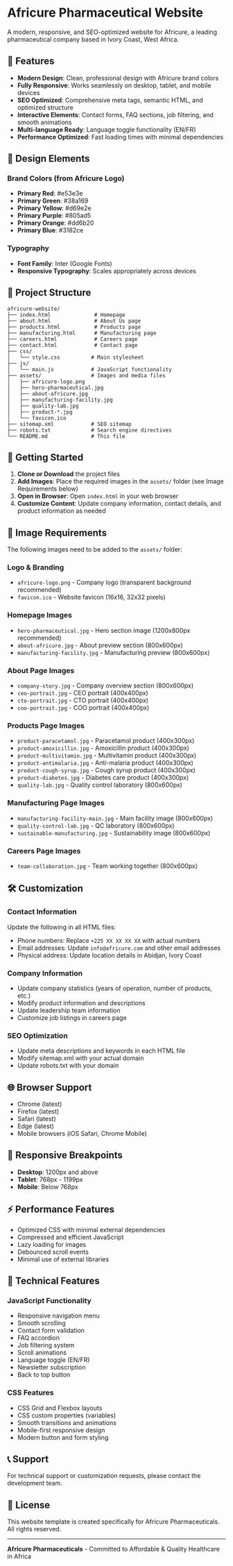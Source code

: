 # Africure Pharmaceutical Website

A modern, responsive, and SEO-optimized website for Africure, a leading pharmaceutical company based in Ivory Coast, West Africa.

## 🌟 Features

- **Modern Design**: Clean, professional design with Africure brand colors
- **Fully Responsive**: Works seamlessly on desktop, tablet, and mobile devices
- **SEO Optimized**: Comprehensive meta tags, semantic HTML, and optimized structure
- **Interactive Elements**: Contact forms, FAQ sections, job filtering, and smooth animations
- **Multi-language Ready**: Language toggle functionality (EN/FR)
- **Performance Optimized**: Fast loading times with minimal dependencies

## 🎨 Design Elements

### Brand Colors (from Africure Logo)
- **Primary Red**: #e53e3e
- **Primary Green**: #38a169
- **Primary Yellow**: #d69e2e
- **Primary Purple**: #805ad5
- **Primary Orange**: #dd6b20
- **Primary Blue**: #3182ce

### Typography
- **Font Family**: Inter (Google Fonts)
- **Responsive Typography**: Scales appropriately across devices

## 📁 Project Structure

```
africure-website/
├── index.html              # Homepage
├── about.html              # About Us page
├── products.html           # Products page
├── manufacturing.html      # Manufacturing page
├── careers.html            # Careers page
├── contact.html            # Contact page
├── css/
│   └── style.css          # Main stylesheet
├── js/
│   └── main.js            # JavaScript functionality
├── assets/                # Images and media files
│   ├── africure-logo.png
│   ├── hero-pharmaceutical.jpg
│   ├── about-africure.jpg
│   ├── manufacturing-facility.jpg
│   ├── quality-lab.jpg
│   ├── product-*.jpg
│   └── favicon.ico
├── sitemap.xml            # SEO sitemap
├── robots.txt             # Search engine directives
└── README.md              # This file
```

## 🚀 Getting Started

1. **Clone or Download** the project files
2. **Add Images**: Place the required images in the `assets/` folder (see Image Requirements below)
3. **Open in Browser**: Open `index.html` in your web browser
4. **Customize Content**: Update company information, contact details, and product information as needed

## 📸 Image Requirements

The following images need to be added to the `assets/` folder:

### Logo & Branding
- `africure-logo.png` - Company logo (transparent background recommended)
- `favicon.ico` - Website favicon (16x16, 32x32 pixels)

### Homepage Images
- `hero-pharmaceutical.jpg` - Hero section image (1200x800px recommended)
- `about-africure.jpg` - About preview section (800x600px)
- `manufacturing-facility.jpg` - Manufacturing preview (800x600px)

### About Page Images
- `company-story.jpg` - Company overview section (800x600px)
- `ceo-portrait.jpg` - CEO portrait (400x400px)
- `cto-portrait.jpg` - CTO portrait (400x400px)
- `coo-portrait.jpg` - COO portrait (400x400px)

### Products Page Images
- `product-paracetamol.jpg` - Paracetamol product (400x300px)
- `product-amoxicillin.jpg` - Amoxicillin product (400x300px)
- `product-multivitamin.jpg` - Multivitamin product (400x300px)
- `product-antimalaria.jpg` - Anti-malaria product (400x300px)
- `product-cough-syrup.jpg` - Cough syrup product (400x300px)
- `product-diabetes.jpg` - Diabetes care product (400x300px)
- `quality-lab.jpg` - Quality control laboratory (800x600px)

### Manufacturing Page Images
- `manufacturing-facility-main.jpg` - Main facility image (800x600px)
- `quality-control-lab.jpg` - QC laboratory (800x600px)
- `sustainable-manufacturing.jpg` - Sustainability image (800x600px)

### Careers Page Images
- `team-collaboration.jpg` - Team working together (800x600px)

## 🛠️ Customization

### Contact Information
Update the following in all HTML files:
- Phone numbers: Replace `+225 XX XX XX XX` with actual numbers
- Email addresses: Update `info@africure.com` and other email addresses
- Physical address: Update location details in Abidjan, Ivory Coast

### Company Information
- Update company statistics (years of operation, number of products, etc.)
- Modify product information and descriptions
- Update leadership team information
- Customize job listings in careers page

### SEO Optimization
- Update meta descriptions and keywords in each HTML file
- Modify sitemap.xml with your actual domain
- Update robots.txt with your domain

## 🌐 Browser Support

- Chrome (latest)
- Firefox (latest)
- Safari (latest)
- Edge (latest)
- Mobile browsers (iOS Safari, Chrome Mobile)

## 📱 Responsive Breakpoints

- **Desktop**: 1200px and above
- **Tablet**: 768px - 1199px
- **Mobile**: Below 768px

## ⚡ Performance Features

- Optimized CSS with minimal external dependencies
- Compressed and efficient JavaScript
- Lazy loading for images
- Debounced scroll events
- Minimal use of external libraries

## 🔧 Technical Features

### JavaScript Functionality
- Responsive navigation menu
- Smooth scrolling
- Contact form validation
- FAQ accordion
- Job filtering system
- Scroll animations
- Language toggle (EN/FR)
- Newsletter subscription
- Back to top button

### CSS Features
- CSS Grid and Flexbox layouts
- CSS custom properties (variables)
- Smooth transitions and animations
- Mobile-first responsive design
- Modern button and form styling

## 📞 Support

For technical support or customization requests, please contact the development team.

## 📄 License

This website template is created specifically for Africure Pharmaceuticals. All rights reserved.

---

**Africure Pharmaceuticals** - Committed to Affordable & Quality Healthcare in Africa
